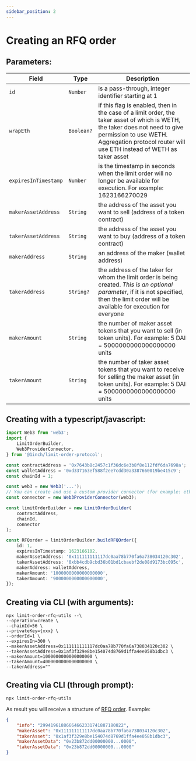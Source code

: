 ```yaml
---
sidebar_position: 2
---
```


# Creating an RFQ order

## Parameters:

| Field                | Type      | Description                                                                                                                                                                                    |
| -------------------- | --------- | ---------------------------------------------------------------------------------------------------------------------------------------------------------------------------------------------- |
| `id`                 | `Number`  | is a pass-through, integer identifier starting at 1                                                                                                                                            |
| `wrapEth`            | `Boolean?`| if this flag is enabled, then in the case of a limit order, the taker asset of which is WETH, the taker does not need to give permission to use WETH. Aggregation protocol router will use ETH instead of WETH as taker asset                    |
| `expiresInTimestamp` | `Number`  | is the timestamp in seconds when the limit order will no longer be available for execution. For example: 1623166270029                                                                         |
| `makerAssetAddress`  | `String`  | the address of the asset you want to sell (address of a token contract)                                                                                                                        |
| `takerAssetAddress`  | `String`  | the address of the asset you want to buy (address of a token contract)                                                                                                                         |
| `makerAddress`       | `String`  | an address of the maker (wallet address)                                                                                                                                                       |
| `takerAddress`       | `String?` | the address of the taker for whom the limit order is being created. _This is an optional parameter_, if it is not specified, then the limit order will be available for execution for everyone |
| `makerAmount`        | `String`  | the number of maker asset tokens that you want to sell (in token units). For example: 5 DAI = 5000000000000000000 units                                                                        |
| `takerAmount`        | `String`  | the number of taker asset tokens that you want to receive for selling the maker asset (in token units). For example: 5 DAI = 5000000000000000000 units                                         |

## Creating with a typescript/javascript:

```typescript
import Web3 from 'web3';
import {
    LimitOrderBuilder,
    Web3ProviderConnector,
} from '@1inch/limit-order-protocol';

const contractAddress = '0x7643b8c2457c1f36dc6e3b8f8e112fdf6da7698a';
const walletAddress = '0xd337163ef588f2ee7cdd30a3387660019be415c9';
const chainId = 1;

const web3 = new Web3('...');
// You can create and use a custom provider connector (for example: ethers)
const connector = new Web3ProviderConnector(web3);

const limitOrderBuilder = new LimitOrderBuilder(
    contractAddress,
    chainId,
    connector
);

const RFQorder = limitOrderBuilder.buildRFQOrder({
    id: 1,
    expiresInTimestamp: 1623166102,
    makerAssetAddress: '0x111111111117dc0aa78b770fa6a738034120c302',
    takerAssetAddress: '0xbb4cdb9cbd36b01bd1cbaebf2de08d9173bc095c',
    makerAddress: walletAddress,
    makerAmount: '1000000000000000000',
    takerAmount: '9000000000000000000',
});
```

## Creating via CLI (with arguments):

```shell
npx limit-order-rfq-utils --\
--operation=create \
--chainId=56 \
--privateKey={xxx} \
--orderId=1 \
--expiresIn=300 \
--makerAssetAddress=0x111111111117dc0aa78b770fa6a738034120c302 \
--takerAssetAddress=0x1af3f329e8be154074d8769d1ffa4ee058b1dbc3 \
--makerAmount=1000000000000000000 \
--takerAmount=4000000000000000000 \
--takerAddress=""
```

## Creating via CLI (through prompt):

```shell
npx limit-order-rfq-utils
```

As result you will receive a structure of [RFQ order](./limit-order-rfq-structure.md). Example:

```json
{
    "info": "29941961886664662331741887180822",
    "makerAsset": "0x111111111117dc0aa78b770fa6a738034120c302",
    "takerAsset": "0x1af3f329e8be154074d8769d1ffa4ee058b1dbc3",
    "makerAssetData": "0x23b872dd00000000...0000",
    "takerAssetData": "0x23b872dd00000000...0000"
}
```
